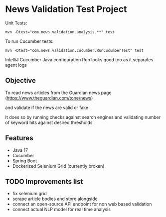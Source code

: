 # News Validation Test Project


Unit Tests:

```shell
mvn -Dtest="com.news.validation.analysis.**" test
```
To run Cucumber tests:
```shell
mvn -Dtest="com.news.validation.cucumber.RunCucumberTest" test
```

IntelliJ Cucumber Java configuration Run looks good too as it separates agent logs

## Objective
To read news articles from the Guardian news page (https://www.theguardian.com/tone/news)

and validate if the news are valid or fake

It does so by running checks against search engines and validating number of keyword hits against desired thresholds
## Features
- Java 17
- Cucumber
- Spring Boot
- Dockerized Selenium Grid (currently broken)

## TODO Improvements list
- fix selenium grid
- scrape article bodies and store alongside
- connect an open-source API endpoint for non web based validation
- connect actual NLP model for real time analysis

